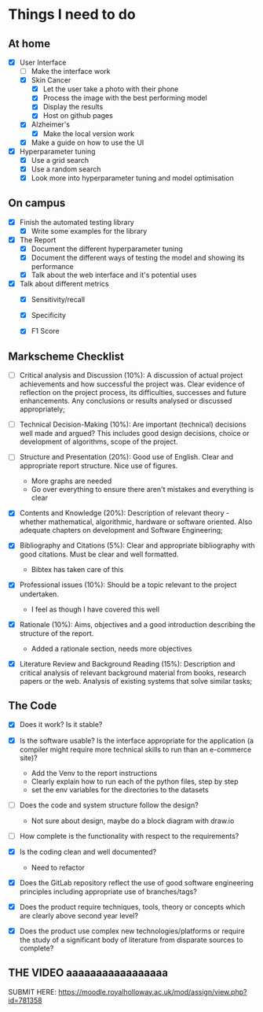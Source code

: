 # Things I need to do

## At home

- [x] User Interface
  - [ ] Make the interface work
  - [x] Skin Cancer
    - [x] Let the user take a photo with their phone
    - [x] Process the image with the best performing model
    - [x] Display the results
    - [x] Host on github pages
  - [x] Alzheimer's
    - [x] Make the local version work
  - [x] Make a guide on how to use the UI

- [x] Hyperparameter tuning
	- [x] Use a grid search
	- [x] Use a random search
	- [x] Look more into hyperparameter tuning and model optimisation

## On campus

- [x] Finish the automated testing library
  - [x] Write some examples for the library
- [x] The Report
  - [x] Document the different hyperparameter tuning
  - [x] Document the different ways of testing the model and showing its performance
  - [x] Talk about the web interface and it's potential uses
- [x] Talk about different metrics
  - [x] Sensitivity/recall
  - [x] Specificity
  - [x] F1 Score



## Markscheme Checklist


- [ ] Critical analysis and Discussion (10%): A discussion of actual project achievements and how successful the project was. Clear evidence of reflection on the project process, its difficulties, successes and future enhancements. Any conclusions or results analysed or discussed appropriately;
- [ ] Technical Decision-Making (10%): Are important (technical) decisions well made and argued? This includes good design decisions, choice or development of algorithms, scope of the project.
- [ ] Structure and Presentation (20%): Good use of English. Clear and appropriate report structure. Nice use of figures.
  - More graphs are needed
  - Go over everything to ensure there aren't mistakes and everything is clear
- [x] Contents and Knowledge (20%): Description of relevant theory - whether mathematical, algorithmic, hardware or software oriented. Also adequate chapters on development and Software Engineering;
- [x] Bibliography and Citations (5%): Clear and appropriate bibliography with good citations. Must be clear and well formatted.
  - Bibtex has taken care of this
- [x] Professional issues (10%): Should be a topic relevant to the project undertaken.
  -  I feel as though I have covered this well

- [x] Rationale (10%): Aims, objectives and a good introduction describing the structure of the report.
  - Added a rationale section, needs more objectives
- [x] Literature Review and Background Reading (15%): Description and critical analysis of relevant background material from books, research papers or the web. Analysis of existing systems that solve similar tasks;

## The Code

 - [x] Does it work? Is it stable?
 - [x] Is the software usable? Is the interface appropriate for the application (a compiler might require more technical skills to run than an e-commerce site)?
   - Add the Venv to the report instructions
   - Clearly explain how to run each of the python files, step by step
   - set the env variables for the directories to the datasets  
 - [ ] Does the code and system structure follow the design?
   - Not sure about design, maybe do a block diagram with draw.io
 - [ ] How complete is the functionality with respect to the requirements?
 - [x] Is the coding clean and well documented?
   - Need to refactor
 - [x] Does the GitLab repository reflect the use of good software engineering principles including appropriate use of branches/tags?
 - [x] Does the product require techniques, tools, theory or concepts which are clearly above second year level?
 - [x] Does the product use complex new technologies/platforms or require the study of a significant body of literature from disparate sources to complete?



## THE VIDEO aaaaaaaaaaaaaaaaa

SUBMIT HERE: https://moodle.royalholloway.ac.uk/mod/assign/view.php?id=781358